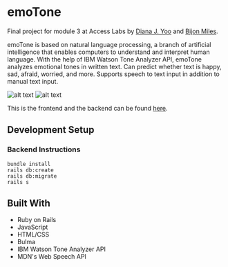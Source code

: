 # emoTone

Final project for module 3 at Access Labs by [Diana J. Yoo](https://github.com/dianajyoo) and [Bijon Miles](https://github.com/BijonMiles).

emoTone is based on natural language processing, a branch of artificial intelligence that enables computers to understand and interpret human language. With the help of IBM Watson Tone Analyzer API, emoTone analyzes emotional tones in written text. Can predict whether text is happy, sad, afraid, worried, and more. Supports speech to text input in addition to manual text input.

![alt text](https://raw.githubusercontent.com/dianajyoo/emoTone-frontend/master/path/to/page-1.png)
![alt text](https://raw.githubusercontent.com/dianajyoo/emoTone-frontend/master/path/to/page-2.png)

This is the frontend and the backend can be found [here](https://github.com/dianajyoo/emoTone-backend).

## Development Setup

### Backend Instructions
```
bundle install
rails db:create
rails db:migrate
rails s
```

## Built With

* Ruby on Rails
* JavaScript
* HTML/CSS
* Bulma
* IBM Watson Tone Analyzer API
* MDN's Web Speech API
